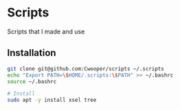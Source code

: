 # Scripts

Scripts that I made and use

## Installation

```bash
git clone git@github.com:Cwooper/scripts ~/.scripts
echo "Export PATH=\$HOME/.scripts:\$PATH" >> ~/.bashrc
source ~/.bashrc

# Install 
sudo apt -y install xsel tree
```

